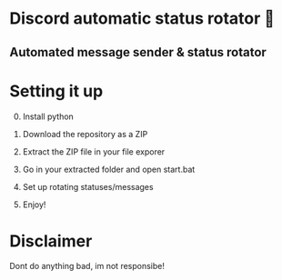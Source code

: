 # Discord automatic status rotator 🤖      
  
## Automated message sender & status rotator    
      
# Setting it up     
  
0. Install python  
1. Download the repository as a ZIP     
2. Extract the ZIP file in your file exporer     
3. Go in your extracted folder and open start.bat     
4. Set up rotating statuses/messages       
    
5. Enjoy!    
   
# Disclaimer      
    
Dont do anything bad, im not responsibe!      